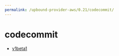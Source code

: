 ```yaml
---
permalink: /upbound-provider-aws/0.21/codecommit/
---
```


# codecommit



* [v1beta1](v1beta1/index.md)